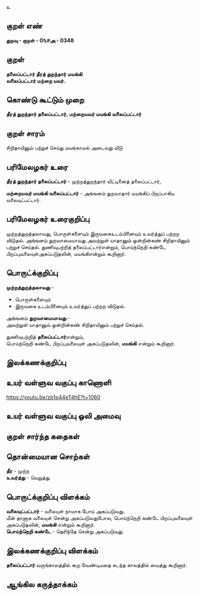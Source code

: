 உ

## குறள் எண் 

**துறவு - குறள் - 0௩௪அ - 0348**  

## குறள் 

**தலைப்பட்டார் தீரத் துறந்தார் மயங்கி  
வலைப்பட்டார் மற்றை யவர்.**

## கொண்டு கூட்டும் முறை

**தீரத் துறந்தார் தலைப்பட்டார், மற்றையவர் மயங்கி வலைப்பட்டார்** 

## குறள் சாரம் 

சிறிதாயினும் பற்றுச் செய்து மயங்காமல் அடைவது வீடு   

## பரிமேலழகர் உரை

**தீரத் துறந்தார் தலைப்பட்டார்** - முற்றத்துறந்தார் வீட்டினைத் தலைப்பட்டார்,  

**மற்றையவர் மயங்கி வலைப்பட்டார்** - அங்ஙனம் துறவாதார் மயங்கிப் பிறப்பாகிய வலையுட்பட்டார்.

## பரிமேலழகர் உரைகுறிப்பு   

முற்றத்துறத்தலாவது, பொருள்களையும் இருவகைஉடம்பினையும் உவர்த்துப் பற்றற விடுதல். அங்ஙனம் துறவாமையாவது அவற்றுள் யாதானும் ஒன்றின்கண் சிறிதாயினும் பற்றுச் செய்தல். துணிவுபற்றித் தலைப்பட்டார்என்றும், பொய்ந்நெறி கண்டே பிறப்புவலையுள்அகப்படுதலின், மயங்கிஎன்றும் கூறினார்.    

## பொருட்க்குறிப்பு 

**முற்றத்துறத்தலாவது** -  
* பொருள்களையும்   
* இருவகை உடம்பினையும் உவர்த்துப் பற்றற விடுதல்.    

அங்ஙனம் **துறவாமையாவது**  -  
அவற்றுள் யாதானும் ஒன்றின்கண் சிறிதாயினும் பற்றுச் செய்தல்.    

துணிவுபற்றித் **தலைப்பட்டார்**என்றும்,  
பொய்ந்நெறி கண்டே பிறப்புவலையுள் அகப்படுதலின், **மயங்கி** என்றும் கூறினார்.    

## இலக்கணக்குறிப்பு  


## உயர் வள்ளுவ வகுப்பு காணொளி

https://youtu.be/zb1p44eT4hE?t=1060

## உயர் வள்ளுவ வகுப்பு ஒலி அமைவு 

 
## குறள் சார்ந்த கதைகள் 


## தொன்மையான சொற்கள்

**தீர** - முற்ற     
**உவர்த்து** - வெறுத்து 

## பொருட்க்குறிப்பு விளக்கம்

**வலையுட்பட்டார்** - வலையுள் நாமாக போய் அகப்படுவது.     
மீன் தானாக வலையுள் சென்று அகப்படுவதுபோல, பொய்ந்நெறி கண்டே பிறப்புவலையுள் அகப்படுதலின், **மயங்கி** என்றும் கூறினார்.  
**பொய்ந்நெறி கண்டே** - தெரிந்தே சென்று அகப்படுவது.

## இலக்கணக்குறிப்பு விளக்கம்

**தலைப்பட்டார்** வருங்காலத்தில் கூற வேண்டியதை கடந்த காலத்தில் வைத்து கூறினார்.  

## ஆங்கில கருத்தாக்கம் 


